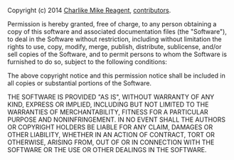 Copyright (c) 2014 [Charlike Mike Reagent][author-website], [contributors][contrib-url].

Permission is hereby granted, free of charge, to any person
obtaining a copy of this software and associated documentation
files (the "Software"), to deal in the Software without
restriction, including without limitation the rights to use,
copy, modify, merge, publish, distribute, sublicense, and/or sell
copies of the Software, and to permit persons to whom the
Software is furnished to do so, subject to the following
conditions:

The above copyright notice and this permission notice shall be
included in all copies or substantial portions of the Software.

THE SOFTWARE IS PROVIDED "AS IS", WITHOUT WARRANTY OF ANY KIND,
EXPRESS OR IMPLIED, INCLUDING BUT NOT LIMITED TO THE WARRANTIES
OF MERCHANTABILITY, FITNESS FOR A PARTICULAR PURPOSE AND
NONINFRINGEMENT. IN NO EVENT SHALL THE AUTHORS OR COPYRIGHT
HOLDERS BE LIABLE FOR ANY CLAIM, DAMAGES OR OTHER LIABILITY,
WHETHER IN AN ACTION OF CONTRACT, TORT OR OTHERWISE, ARISING
FROM, OUT OF OR IN CONNECTION WITH THE SOFTWARE OR THE USE OR
OTHER DEALINGS IN THE SOFTWARE.


[mocha-url]: https://github.com/visionmedia/mocha

[contrib-url]: https://github.com/tunnckoCore/npmls/graphs/contributors
[npmjs-url]: http://npm.im/npmls
[npmjs-shields]: http://img.shields.io/npm/v/npmls.svg
[npmjs-install]: https://nodei.co/npm/npmls.svg?mini=true

[license-url]: https://github.com/tunnckoCore/npmls/blob/master/license.md
[license-img]: http://img.shields.io/badge/license-MIT-blue.svg

[travis-url]: https://travis-ci.org/tunnckoCore/npmls
[travis-img]: https://travis-ci.org/tunnckoCore/npmls.svg?branch=master

[depstat-url]: https://david-dm.org/tunnckoCore/npmls
[depstat-img]: https://david-dm.org/tunnckoCore/npmls.svg

[author-gittip-img]: http://img.shields.io/gittip/tunnckoCore.svg
[author-gittip]: https://www.gittip.com/tunnckoCore
[author-github]: https://github.com/tunnckoCore
[author-twitter]: https://twitter.com/tunnckoCore
[author-website]: http://www.whistle-bg.tk
[author-npmjs]: https://npmjs.org/~tunnckocore
[author-more]: http://j.mp/1stW47C

[ferver-img]: http://img.shields.io/badge/using-ferver-585858.svg
[ferver-url]: https://github.com/jonathanong/ferver

[n-url]: https://github.com/visionmedia/n
[nvm-url]: https://github.com/creationix/nvm
